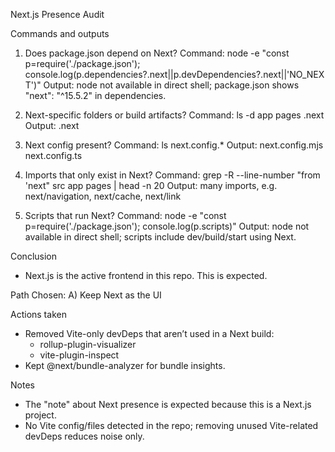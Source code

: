 Next.js Presence Audit

Commands and outputs

1) Does package.json depend on Next?
Command: node -e "const p=require('./package.json'); console.log(p.dependencies?.next||p.devDependencies?.next||'NO_NEXT')"
Output: node not available in direct shell; package.json shows "next": "^15.5.2" in dependencies.

2) Next-specific folders or build artifacts?
Command: ls -d app pages .next
Output:
.next

3) Next config present?
Command: ls next.config.*
Output:
next.config.mjs
next.config.ts

4) Imports that only exist in Next?
Command: grep -R --line-number "from 'next" src app pages | head -n 20
Output: many imports, e.g. next/navigation, next/cache, next/link

5) Scripts that run Next?
Command: node -e "const p=require('./package.json'); console.log(p.scripts)"
Output: node not available in direct shell; scripts include dev/build/start using Next.

Conclusion
- Next.js is the active frontend in this repo. This is expected.

Path Chosen: A) Keep Next as the UI

Actions taken
- Removed Vite-only devDeps that aren’t used in a Next build:
  - rollup-plugin-visualizer
  - vite-plugin-inspect
- Kept @next/bundle-analyzer for bundle insights.

Notes
- The "note" about Next presence is expected because this is a Next.js project.
- No Vite config/files detected in the repo; removing unused Vite-related devDeps reduces noise only.

